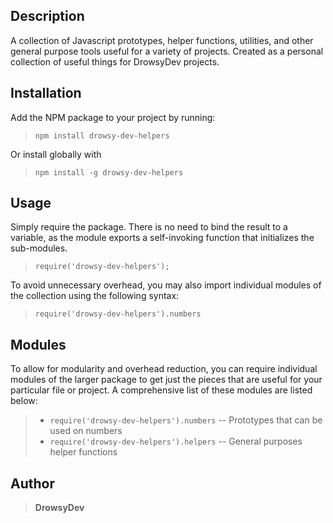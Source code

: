 ## Description
A collection of Javascript prototypes, helper functions, utilities, and other general purpose tools useful for a variety of projects. Created as a personal collection of useful things for DrowsyDev projects.

## Installation
Add the NPM package to your project by running:
> ```npm install drowsy-dev-helpers```

Or install globally with
> ```npm install -g drowsy-dev-helpers```

## Usage
Simply require the package. There is no need to bind the result to a variable, as the module exports a self-invoking function that initializes the sub-modules.
> ```require('drowsy-dev-helpers');```

To avoid unnecessary overhead, you may also import individual modules of the collection using the following syntax:
> ```require('drowsy-dev-helpers').numbers```

## Modules
To allow for modularity and overhead reduction, you can require individual modules of the larger package to get just the pieces that are useful for your particular file or project. A comprehensive list of these modules are listed below:
> * ```require('drowsy-dev-helpers').numbers``` -- Prototypes that can be used on numbers
> * ```require('drowsy-dev-helpers').helpers``` -- General purposes helper functions

## Author
>**DrowsyDev**